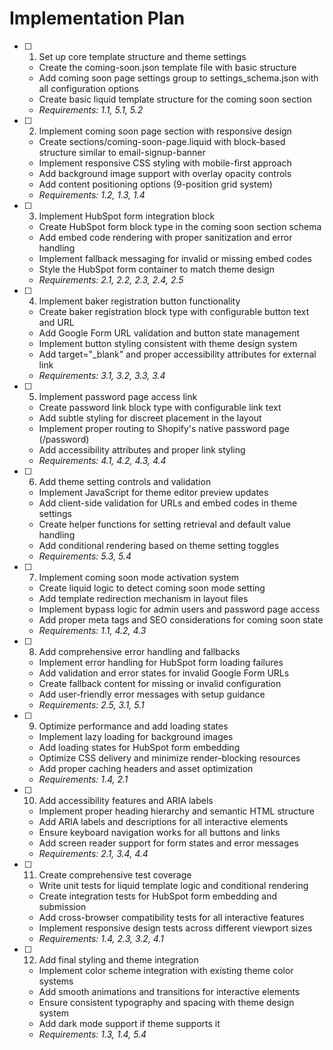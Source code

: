 # Implementation Plan

- [ ] 1. Set up core template structure and theme settings
  - Create the coming-soon.json template file with basic structure
  - Add coming soon page settings group to settings_schema.json with all configuration options
  - Create basic liquid template structure for the coming soon section
  - _Requirements: 1.1, 5.1, 5.2_

- [ ] 2. Implement coming soon page section with responsive design
  - Create sections/coming-soon-page.liquid with block-based structure similar to email-signup-banner
  - Implement responsive CSS styling with mobile-first approach
  - Add background image support with overlay opacity controls
  - Add content positioning options (9-position grid system)
  - _Requirements: 1.2, 1.3, 1.4_

- [ ] 3. Implement HubSpot form integration block
  - Create HubSpot form block type in the coming soon section schema
  - Add embed code rendering with proper sanitization and error handling
  - Implement fallback messaging for invalid or missing embed codes
  - Style the HubSpot form container to match theme design
  - _Requirements: 2.1, 2.2, 2.3, 2.4, 2.5_

- [ ] 4. Implement baker registration button functionality
  - Create baker registration block type with configurable button text and URL
  - Add Google Form URL validation and button state management
  - Implement button styling consistent with theme design system
  - Add target="_blank" and proper accessibility attributes for external link
  - _Requirements: 3.1, 3.2, 3.3, 3.4_

- [ ] 5. Implement password page access link
  - Create password link block type with configurable link text
  - Add subtle styling for discreet placement in the layout
  - Implement proper routing to Shopify's native password page (/password)
  - Add accessibility attributes and proper link styling
  - _Requirements: 4.1, 4.2, 4.3, 4.4_

- [ ] 6. Add theme setting controls and validation
  - Implement JavaScript for theme editor preview updates
  - Add client-side validation for URLs and embed codes in theme settings
  - Create helper functions for setting retrieval and default value handling
  - Add conditional rendering based on theme setting toggles
  - _Requirements: 5.3, 5.4_

- [ ] 7. Implement coming soon mode activation system
  - Create liquid logic to detect coming soon mode setting
  - Add template redirection mechanism in layout files
  - Implement bypass logic for admin users and password page access
  - Add proper meta tags and SEO considerations for coming soon state
  - _Requirements: 1.1, 4.2, 4.3_

- [ ] 8. Add comprehensive error handling and fallbacks
  - Implement error handling for HubSpot form loading failures
  - Add validation and error states for invalid Google Form URLs
  - Create fallback content for missing or invalid configuration
  - Add user-friendly error messages with setup guidance
  - _Requirements: 2.5, 3.1, 5.1_

- [ ] 9. Optimize performance and add loading states
  - Implement lazy loading for background images
  - Add loading states for HubSpot form embedding
  - Optimize CSS delivery and minimize render-blocking resources
  - Add proper caching headers and asset optimization
  - _Requirements: 1.4, 2.1_

- [ ] 10. Add accessibility features and ARIA labels
  - Implement proper heading hierarchy and semantic HTML structure
  - Add ARIA labels and descriptions for all interactive elements
  - Ensure keyboard navigation works for all buttons and links
  - Add screen reader support for form states and error messages
  - _Requirements: 2.1, 3.4, 4.4_

- [ ] 11. Create comprehensive test coverage
  - Write unit tests for liquid template logic and conditional rendering
  - Create integration tests for HubSpot form embedding and submission
  - Add cross-browser compatibility tests for all interactive features
  - Implement responsive design tests across different viewport sizes
  - _Requirements: 1.4, 2.3, 3.2, 4.1_

- [ ] 12. Add final styling and theme integration
  - Implement color scheme integration with existing theme color systems
  - Add smooth animations and transitions for interactive elements
  - Ensure consistent typography and spacing with theme design system
  - Add dark mode support if theme supports it
  - _Requirements: 1.3, 1.4, 5.4_